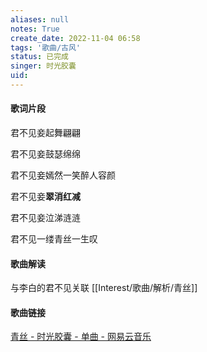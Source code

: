 ```yaml
---
aliases: null
notes: True
create_date: 2022-11-04 06:58
tags: '歌曲/古风'
status: 已完成
singer: 时光胶囊
uid: 
---
```



#### 歌词片段

君不见妾起舞翩翩

君不见妾鼓瑟绵绵

君不见妾嫣然一笑醉人容颜

君不见妾**翠消红减**

君不见妾泣涕涟涟

君不见一缕青丝一生叹

#### 歌曲解读

与李白的君不见关联
[[Interest/歌曲/解析/青丝]]

#### 歌曲链接

[青丝 - 时光胶囊 - 单曲 - 网易云音乐](https://music.163.com/song?id=30500857&userid=84019341)



